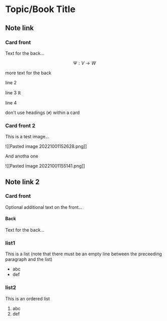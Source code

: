# Topic/Book Title

## Note link

### Card front

Text for the back...

$$ \Psi: V\to W $$

more text for the back

line 2

line 3 $\mathbb R$

line 4

don't use headings (`#`) within a card

### Card front 2

This is a test image...

![[Pasted image 20221001152628.png]]

And anotha one

![[Pasted image 20221001155141.png]]

## Note link 2

### Card front

Optional additional text on the front...

#### Back

Text for the back...

### list1

This is a list (note that there must be an empty line between the preceeding paragraph and the list)

- abc
- def

### list2

This is an ordered list

1. abc
2. def

